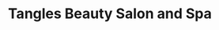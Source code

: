 ---
title: "Tangles Beauty Salon and Spa"
url: /burke/tangles-beauty-salon-and-spa/
shop: Friseur
---